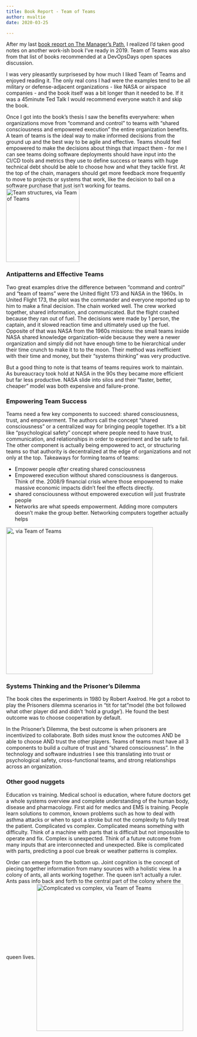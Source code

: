 ```yaml
---
title: Book Report - Team of Teams
author: mvaltie
date: 2020-03-25

---
```


After my last [book report on The Manager’s Path](/2020-03-23-book-report-the-managers-path/), I realized I’d taken good notes on another work-ish book I’ve ready in 2019. Team of Teams was also from that list of books recommended at a DevOpsDays open spaces discussion. 

I was very pleasantly surprisesed by how much I liked Team of Teams and enjoyed reading it. The only real cons I had were the examples tend to be all military or defense-adjacent organizations - like NASA or airspace companies - and the book itself was a bit longer than it needed to be. If it was a 45minute Ted Talk I would recommend everyone watch it and skip the book. 

Once I got into the book’s thesis I saw the benefits everywhere: when organizations move from “command and control” to teams with “shared consciousness and empowered execution” the entire organization benefits. A team of teams is the ideal way to make informed decisions from the ground up and the best way to be agile and effective. Teams should feel empowered to make the decisions about things that impact them - for me I can see teams doing software deployments should have input into the CI/CD tools and metrics they use to define success or teams with huge technical debt should be able to choose how and what they tackle first. At the top of the chain, managers should get more feedback more frequently to move to projects or systems that work, like the decision to bail on a software purchase that just isn’t working for teams. 
<img src="/wp-content/uploads/2020/03/teamofteams1.jpg" alt="Team structures, via Team of Teams" width="200"/>

### Antipatterns and Effective Teams

Two great examples drive the difference between “command and control” and “team of teams” were the United flight 173 and NASA in the 1960s. In United Flight 173, the pilot was the commander and everyone reported up to him to make a final decision. The chain worked well. The crew worked together, shared information, and communicated. But the flight crashed because they ran out of fuel. The decisions were made by 1 person, the captain, and it slowed reaction time and ultimately used up the fuel. 
Opposite of that was NASA from the 1960s missions: the small teams inside NASA shared knowledge organization-wide because they were a newer organization and simply did not have enough time to be hierarchical under their time crunch to make it to to the moon. Their method was inefficient with their time and money, but their “systems thinking” was very productive. 

But a good thing to note is that teams of teams requires work to maintain. As bureaucracy took hold at NASA in the 90s they became more efficient but far less productive. NASA slide into silos and their “faster, better, cheaper” model was both expensive and failure-prone. 

### Empowering Team Success

Teams need a few key components to succeed: shared consciousness, trust, and empowerment. 
The authors call the concept “shared consciousness” or a centralized way for bringing people together. It’s a bit like “psychological safety” concept where people need to have trust, communication, and relationships in order to experiment and be safe to fail.  The other component is actually being empowered to act, or structuring teams so that authority is decentralized at the edge of organizations and not only at the top. 
Takeaways for forming teams of teams:
* Empower people *after* creating shared consciousness
* Empowered execution without shared consciousness is dangerous. Think of the. 2008/9 financial crisis where those empowered to make massive economic impacts didn’t feel the effects directly.
* shared consciousness without empowered execution will just frustrate people
*  Networks are what speeds empowerment. Adding more computers doesn’t make the group better. Networking computers together actually helps
 
 <img src="/wp-content/uploads/2020/03/teamofteams2.jpg" alt=", via Team of Teams" width="400"/>


### Systems Thinking and the Prisoner’s Dilemma

The book cites the experiments in 1980 by Robert Axelrod. He got a robot to play the Prisoners dilemma scenarios in “tit for tat”model (the bot followed what other player did and didn’t ‘hold a grudge’). He found the best outcome was to choose cooperation by default. 

In the Prisoner’s Dilemma, the best outcome is when prisoners are incentivized to collaborate. Both sides must know the outcomes AND be able to choose AND trust the other players. Teams of teams must have all 3 components to build a culture of trust and “shared consciousness”. In the technology and software industries I see this translating into trust or psychological safety, cross-functional teams, and strong relationships across an organization. 

### Other good nuggets

Education vs training. Medical school is education, where future doctors get a whole systems  overview and complete understanding of the human body, disease and pharmacology. First aid for medics and EMS is training. People learn solutions to common, known problems such as how to deal with asthma attacks or when to spot a stroke but not the complexity to fully treat the patient.
Complicated vs complex. Complicated means something with difficulty. Think of a machine with parts that is difficult but not impossible to operate and fix. Complex is unexpected. Think of a future outcome from many inputs that are interconnected and unexpected. Bike is complicated with parts, predicting a pool cue break or weather patterns is complex. 

Order can emerge from the bottom up. Joint cognition is the concept of piecing together information from many sources with a holistic view. In a colony of ants, all ants working together. The queen isn’t actually a ruler. Ants pass info back and forth to the central part of the colony where the queen lives. 
<img src="/wp-content/uploads/2020/03/teamofteams3.jpg" alt="Complicated vs complex, via Team of Teams" align="center" width="400"/>
